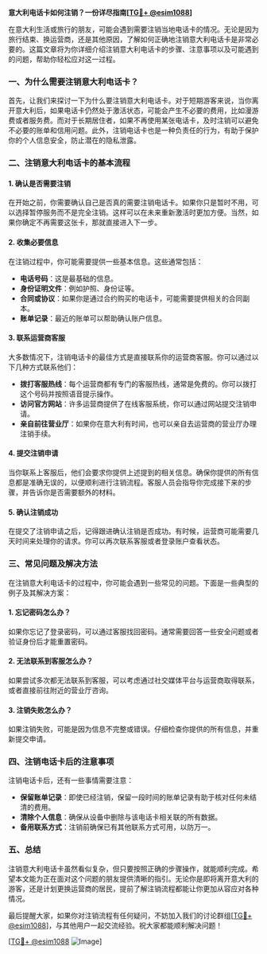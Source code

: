 **意大利电话卡如何注销？一份详尽指南[[TG💪+ @esim1088](https://t.me/s/esim1088)]**

在意大利生活或旅行的朋友，可能会遇到需要注销当地电话卡的情况。无论是因为旅行结束、换运营商，还是其他原因，了解如何正确地注销意大利电话卡是非常必要的。这篇文章将为你详细介绍注销意大利电话卡的步骤、注意事项以及可能遇到的问题，帮助你轻松应对这一过程。

### 一、为什么需要注销意大利电话卡？

首先，让我们来探讨一下为什么要注销意大利电话卡。对于短期游客来说，当你离开意大利后，如果电话卡仍然处于激活状态，可能会产生不必要的费用，比如漫游费或者服务费。而对于长期居住者，如果不再使用某张电话卡，及时注销可以避免不必要的账单和信用问题。此外，注销电话卡也是一种负责任的行为，有助于保护你的个人信息安全，防止潜在的隐私泄露。

### 二、注销意大利电话卡的基本流程

#### 1. 确认是否需要注销
在开始之前，你需要确认自己是否真的需要注销电话卡。如果你只是暂时不用，可以选择暂停服务而不是完全注销。这样可以在未来重新激活时更加方便。当然，如果你确定不再需要这张卡，那就直接进入下一步。

#### 2. 收集必要信息
在注销过程中，你可能需要提供一些基本信息。这些通常包括：
- **电话号码**：这是最基础的信息。
- **身份证明文件**：例如护照、身份证等。
- **合同或协议**：如果你是通过合约购买的电话卡，可能需要提供相关的合同副本。
- **账单记录**：最近的账单可以帮助确认账户信息。

#### 3. 联系运营商客服
大多数情况下，注销电话卡的最佳方式是直接联系你的运营商客服。你可以通过以下几种方式联系他们：

- **拨打客服热线**：每个运营商都有专门的客服热线，通常是免费的。你可以拨打这个号码并按照语音提示操作。
- **访问官方网站**：许多运营商提供了在线客服系统，你可以通过网站提交注销申请。
- **亲自前往营业厅**：如果你在意大利有时间，也可以亲自去运营商的营业厅办理注销手续。

#### 4. 提交注销申请
当你联系上客服后，他们会要求你提供上述提到的相关信息。确保你提供的所有信息都是准确无误的，以便顺利进行注销流程。客服人员会指导你完成接下来的步骤，并告诉你是否需要额外的材料。

#### 5. 确认注销成功
在提交了注销申请之后，记得跟进确认注销是否成功。有时候，运营商可能需要几天时间来处理你的请求。你可以再次联系客服或者登录账户查看状态。

### 三、常见问题及解决方法

在注销意大利电话卡的过程中，你可能会遇到一些常见的问题。下面是一些典型的例子及其解决方案：

#### 1. 忘记密码怎么办？
如果你忘记了登录密码，可以通过客服找回密码。通常需要回答一些安全问题或者验证身份后才能重置密码。

#### 2. 无法联系到客服怎么办？
如果尝试多次都无法联系到客服，可以考虑通过社交媒体平台与运营商取得联系，或者直接前往附近的营业厅咨询。

#### 3. 注销失败怎么办？
如果注销失败，可能是因为信息不完整或错误。仔细检查你提供的所有信息，并重新提交申请。

### 四、注销电话卡后的注意事项

注销电话卡后，还有一些事情需要注意：

- **保留账单记录**：即使已经注销，保留一段时间的账单记录有助于核对任何未结清的费用。
- **清除个人信息**：确保从设备中删除与该电话卡相关联的所有数据。
- **备用联系方式**：注销前确保已有其他联系方式可用，以防万一。

### 五、总结

注销意大利电话卡虽然看似复杂，但只要按照正确的步骤操作，就能顺利完成。希望本文能为正在面对这个问题的朋友提供清晰的指引。无论你是即将离开意大利的游客，还是计划更换运营商的居民，提前了解注销流程都能让你更加从容应对各种情况。

最后提醒大家，如果你对注销流程有任何疑问，不妨加入我们的讨论群组[[TG💪+ @esim1088](https://t.me/s/esim1088)]，与其他用户一起交流经验。祝大家都能顺利解决问题！

[[TG💪+ @esim1088](https://t.me/s/esim1088) ![Image](https://i.postimg.cc/4NQfJmqS/Snipaste-2025-05-13-00-14-12.png)]